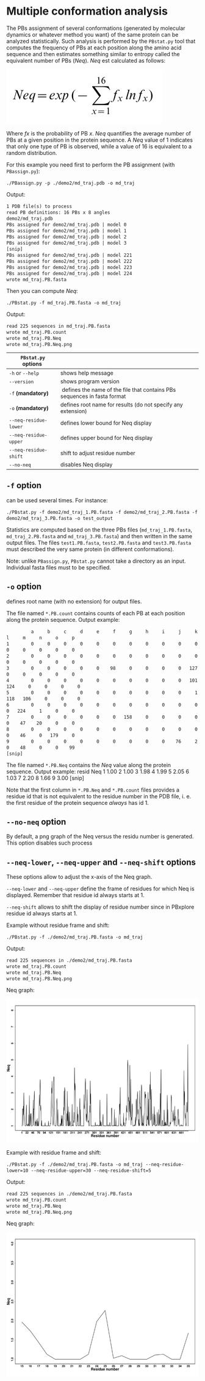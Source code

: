 # Multiple conformation analysis #

The PBs assignment of several conformations (generated by molecular dynamics or whatever method you want) of the same protein can be analyzed statistically. Such analysis is performed by the `PBstat.py` tool that computes the frequency of PBs at each position along the amino acid sequence and then estimates something similar to entropy called the equivalent number of PBs (_Neq_). *Neq* est calculated as follows:

![Neq](img/Neq.jpg)

Where *fx* is the probability of PB *x*. *Neq* quantifies the average number of PBs at a given position in the protein sequence. A *Neq* value of 1 indicates that only one type of PB is observed, while a value of 16 is equivalent to a random distribution. 

For this example you need first to perform the PB assignment (with `PBassign.py`):

    ./PBassign.py -p ./demo2/md_traj.pdb -o md_traj

Output:

    1 PDB file(s) to process
    read PB definitions: 16 PBs x 8 angles 
    demo2/md_traj.pdb
    PBs assigned for demo2/md_traj.pdb | model 0
    PBs assigned for demo2/md_traj.pdb | model 1
    PBs assigned for demo2/md_traj.pdb | model 2
    PBs assigned for demo2/md_traj.pdb | model 3
    [snip]
    PBs assigned for demo2/md_traj.pdb | model 221
    PBs assigned for demo2/md_traj.pdb | model 222
    PBs assigned for demo2/md_traj.pdb | model 223
    PBs assigned for demo2/md_traj.pdb | model 224
    wrote md_traj.PB.fasta

Then you can compute *Neq*:

    ./PBstat.py -f md_traj.PB.fasta -o md_traj

Output:

    read 225 sequences in md_traj.PB.fasta
    wrote md_traj.PB.count
    wrote md_traj.PB.Neq
    wrote md_traj.PB.Neq.png

| `PBstat.py` options                                                                             ||
|-----------------------|--------------------------------------------------------------------------|
| `-h` or `--help`      | shows help message                                                       |
| `--version`           | shows program version                                                    |
| `-f` **(mandatory)**  | defines the name of the file that contains PBs sequences in fasta format |
| `-o` **(mandatory)**  | defines root name for results (do not specify any extension)             |
| `--neq-residue-lower` | defines lower bound for Neq display                                      |
| `--neq-residue-upper` | defines upper bound for Neq display                                      |
| `--neq-residue-shift` | shift to adjust residue number                                           |
| `--no-neq`            | disables Neq display                                                     |


## `-f` option
can be used several times. For instance:

    ./PBstat.py -f demo2/md_traj_1.PB.fasta -f demo2/md_traj_2.PB.fasta -f demo2/md_traj_3.PB.fasta -o test_output

Statistics are computed based on the three PBs files (`md_traj_1.PB.fasta`, `md_traj_2.PB.fasta` and `md_traj_3.PB.fasta`) and then written in the same output files. The files `test1.PB.fasta`, `test2.PB.fasta` and `test3.PB.fasta` must described the very same protein (in different conformations).

Note: unlike `PBassign.py`, `PBstat.py` cannot take a directory as an input. Individual fasta files must to be specified.

## `-o` option
defines root name (with no extension) for output files. 

The file named `*.PB.count` contains counts of each PB at each position along the protein sequence. Output example:

             a     b     c     d     e     f     g     h     i     j     k     l     m     n     o     p
    1        0     0     0     0     0     0     0     0     0     0     0     0     0     0     0     0
    2        0     0     0     0     0     0     0     0     0     0     0     0     0     0     0     0
    3        0     0     0     0     0    98     0     0     0     0   127     0     0     0     0     0
    4        0     0     0     0     0     0     0     0     0     0   101   124     0     0     0     0
    5        0     0     0     0     0     0     0     0     0     0     1   118   106     0     0     0
    6        0     0     0     0     0     0     0     0     0     0     0     0   224     1     0     0
    7        0     0     0     0     0     0   158     0     0     0     0     0    47    20     0     0
    8        0     0     0     0     0     0     0     0     0     0     0     0    46     0   179     0
    9        0     0     0     0     0     0     0     0     0    76     2     0    48     0     0    99
    [snip]


The file named `*.PB.Neq` contains the *Neq* value along the protein sequence. Output example:
    resid      Neq 
    1          1.00 
    2          1.00 
    3          1.98 
    4          1.99 
    5          2.05 
    6          1.03 
    7          2.20 
    8          1.66 
    9          3.00 
    [snip]

Note that the first column in `*.PB.Neq` and `*.PB.count` files provides a residue id that is not equivalent to the residue number in the PDB file, i. e. the first residue of the protein sequence *always* has id 1. 

## `--no-neq` option

By default, a png graph of the Neq versus the residu number is generated. This option disables such process


## `--neq-lower`, `--neq-upper` and `--neq-shift` options

These options allow to adjust the x-axis of the Neq graph. 

`--neq-lower` and `--neq-upper` define the frame of residues for which Neq is displayed. Remember that residue id always starts at 1.

`--neq-shift` allows to shift the display of residue number since in PBxplore residue id always starts at 1.

Example without residue frame and shift:

    ./PBstat.py -f ./demo2/md_traj.PB.fasta -o md_traj

Output:

    read 225 sequences in ./demo2/md_traj.PB.fasta
    wrote md_traj.PB.count
    wrote md_traj.PB.Neq
    wrote md_traj.PB.Neq.png

Neq graph:

![Neq without frame and shift](img/md_traj.PB.Neq.1.jpg)


Example with residue frame and shift:

    ./PBstat.py -f ./demo2/md_traj.PB.fasta -o md_traj --neq-residue-lower=10 --neq-residue-upper=30 --neq-residue-shift=5

Output:

    read 225 sequences in ./demo2/md_traj.PB.fasta
    wrote md_traj.PB.count
    wrote md_traj.PB.Neq
    wrote md_traj.PB.Neq.png

Neq graph:

![Neq with frame and shift](img/md_traj.PB.Neq.2.jpg)



